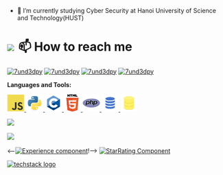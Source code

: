 - 🌱 I’m currently studying Cyber Security at Hanoi University of Science and Technology(HUST)
<h1 align="left" > <img src="https://media.giphy.com/media/iY8CRBdQXODJSCERIr/giphy.gif" width = "30",height = "30" style="margin-right: 10px;">📫 How to reach me </h1>
<p align="left">
<a href="https://www.linkedin.com/in/minhtuan88/" target="blank"><img align="center" src="https://raw.githubusercontent.com/rahuldkjain/github-profile-readme-generator/master/src/images/icons/Social/linked-in-alt.svg" alt="7und3dpy" height="30" width="40" /></a>
<a href="https://www.facebook.com/7uncyb3r53c.88/" target="blank"><img align="center" src="https://raw.githubusercontent.com/rahuldkjain/github-profile-readme-generator/master/src/images/icons/Social/facebook.svg" alt="7und3dpy" height="30" width="40" /></a>
<a href="https://www.reddit.com/user/Tuan-2308/" target="blank"><img align="center" src="https://github.com/rahuldkjain/github-profile-readme-generator/blob/master/src/images/icons/Social/reddit.svg" alt="7und3dpy" height="30" width="40" /></a>
<a href="https://codeforces.com/profile/minhtuan23082003" target="blank"><img align="center" src="https://raw.githubusercontent.com/rahuldkjain/github-profile-readme-generator/master/src/images/icons/Social/codeforces.svg" alt="7und3dpy" height="30" width="40" /></a>
</p>




**Languages and Tools:**   
<p align="left"> 
<a href="https://developer.mozilla.org/en-US/docs/Web/JavaScript" target="_blank" rel="noreferrer"> <img src="https://raw.githubusercontent.com/devicons/devicon/master/icons/javascript/javascript-original.svg" alt="javascript" width="40" height="40"/> </a>
<a href="https://www.python.org" target="_blank" rel="noreferrer"> <img src="https://raw.githubusercontent.com/devicons/devicon/master/icons/python/python-original.svg" alt="Python" width="40" height="40"/> </a>
<a href="https://www.tutorialspoint.com/cprogramming/" target="_blank" rel="noreferrer"> <img src="https://raw.githubusercontent.com/github/explore/f3e22f0dca2be955676bc70d6214b95b13354ee8/topics/c/c.png" alt="C" width="40" height="40"/> </a>
<a href="https://html.com/" target="_blank" rel="noreferrer"> <img src="https://raw.githubusercontent.com/github/explore/80688e429a7d4ef2fca1e82350fe8e3517d3494d/topics/html/html.png" alt="HTML" width="40" height="40"/> </a><a href="https://www.php.net/" target="_blank" rel="noreferrer"> <img src="https://raw.githubusercontent.com/github/explore/ccc16358ac4530c6a69b1b80c7223cd2744dea83/topics/php/php.png" alt="PHP" width="40" height="40"/> </a>
<a href="https://www.tutorialspoint.com/sql/index.htm"> <img src="https://raw.githubusercontent.com/github/explore/80688e429a7d4ef2fca1e82350fe8e3517d3494d/topics/sql/sql.png" alt="SQL" width="40" height="40"/> </a>
<a href="https://en.wikipedia.org/wiki/Database"> <img src="https://raw.githubusercontent.com/github/explore/13295c57999765ac9ffa3281942a72ab08b79de2/topics/database/database.png" alt="Database" width="40" height="40"/> </a> </p>


<img src="http://readme-typing-svg.herokuapp.com?font=ubuntu&color=%2336BCF7&vCenter=true&multiline=true&height=39&lines=Hello">





<img src="https://komarev.com/ghpvc/?username=7und3dpy&style=flat-squar&color=brightgreen"></a>

<--[![Experience component](https://readme-components.vercel.app/api?component=experience&company=Singalarity)](https://github.com/harish-sethuraman/readme-components)!-->
[![StarRating Component](https://readme-components.vercel.app/api?component=star-rating&skill=css&text=4)](https://github.com/harish-sethuraman/readme-components)

[![techstack logo](https://readme-components.vercel.app/api?component=logo&logo=python)](https://github.com/harish-sethuraman/readme-components)
